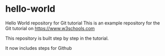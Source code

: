 # hello-world 
Hello World repository for Git tutorial 
This is an example repository for the Git tutorial on https://www.w3schools.com

This repository is built step by step in the tutorial.

It now includes steps for Github 



